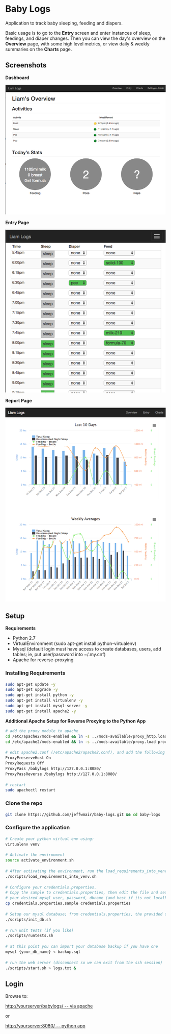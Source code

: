 # Baby Logs
Application to track baby sleeping, feeding and diapers.

Basic usage is to go to the **Entry** screen and enter instances of sleep, feedings, and diaper changes.  Then you can view the day's overview on the **Overview** page, with some high level metrics, or view daily & weekly summaries on the **Charts** page.

## Screenshots

**Dashboard**

![Alt text](/docs/DashboardPage.png)

**Entry Page**

![Alt text](/docs/EntryPage.png)

**Report Page**

![Alt text](/docs/ReportPage.png)

## Setup

**Requirements**

* Python 2.7
* VirtualEnvironment (sudo apt-get install python-virtualenv)
* Mysql (default login must have access to create databases, users, add tables; ie, put user/password into ~/.my.cnf)
* Apache for reverse-proxying

### Installing Requirements
```bash
sudo apt-get update -y
sudo apt-get upgrade -y
sudo apt-get install python -y
sudo apt-get install virtualenv -y
sudo apt-get install mysql-server -y
sudo apt-get install apache2 -y
```

**Additional Apache Setup for Reverse Proxying to the Python App**

```bash
# add the proxy module to apache
cd /etc/apache2/mods-enabled && ln -s ../mods-available/proxy_http.load proxy_http.load
cd /etc/apache2/mods-enabled && ln -s ../mods-available/proxy.load proxy.load

# edit apache2.conf (/etc/apache2/apache2.conf), and add the following (replace babylogs with whatever directory you want; ie, http://server/babylogs/):
ProxyPreserveHost On
ProxyRequests Off
ProxyPass /babylogs http://127.0.0.1:8080/
ProxyPassReverse /babylogs http://127.0.0.1:8080/

# restart
sudo apachectl restart
```

### Clone the repo

```bash
git clone https://github.com/jeffwmair/baby-logs.git && cd baby-logs
```

### Configure the application

```bash
# Create your python virtual env using:
virtualenv venv

# Activate the environment
source activate_environment.sh

# After activating the environment, run the load_requirements_into_venv script.
./scripts/load_requirements_into_venv.sh

# Configure your credentials.properties.
# Copy the sample to credentials.properties, then edit the file and set
# your desired mysql user, password, dbname (and host if its not localhost)
cp credentials.properties.sample credentials.properties

# Setup our mysql database; from credentials.properties, the provided dbname will be created; user will be created and assigned to the db
./scripts/init_db.sh

# run unit tests (if you like)
./scripts/runtests.sh     

# at this point you can import your database backup if you have one
mysql {your_db_name} < backup.sql

# run the web server (disconnect so we can exit from the ssh session)
./scripts/start.sh > logs.txt &
```

## Login
Browse to:

[http://yourserver/babylogs/ -- via apache](http://yourserver/babylogs/)

or

[http://yourserver:8080/ -- python app](http://yourserver:8080/)
